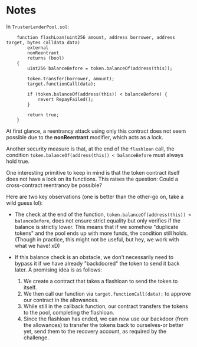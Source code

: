 # Notes

In `TrusterLenderPool.sol`:

```solidity
    function flashLoan(uint256 amount, address borrower, address target, bytes calldata data)
        external
        nonReentrant
        returns (bool)
    {
        uint256 balanceBefore = token.balanceOf(address(this));

        token.transfer(borrower, amount);
        target.functionCall(data);

        if (token.balanceOf(address(this)) < balanceBefore) {
            revert RepayFailed();
        }

        return true;
    }
```

At first glance, a reentrancy attack using only this contract does not seem possible due to the **nonReentrant** modifier, which acts as a lock.  

Another security measure is that, at the end of the `flashloan` call, the condition `token.balanceOf(address(this)) < balanceBefore` must always hold true.  

One interesting primitive to keep in mind is that the token contract itself does not have a lock on its functions. This raises the question: Could a cross-contract reentrancy be possible?  

Here are two key observations (one is better than the other-go on, take a wild guess lol):  

- The check at the end of the function, `token.balanceOf(address(this)) < balanceBefore`, does not ensure strict equality but only verifies if the balance is strictly lower. This means that if we somehow "duplicate tokens" and the pool ends up with more funds, the condition still holds. (Though in practice, this might not be useful, but hey, we work with what we have! xD)  

- If this balance check is an obstacle, we don’t necessarily need to bypass it if we have already "backdoored" the token to send it back later. A promising idea is as follows:  
  1. We create a contract that takes a flashloan to send the token to itself.  
  2. We then call our function via `target.functionCall(data);` to approve our contract in the allowances.  
  3. While still in the callback function, our contract transfers the tokens to the pool, completing the flashloan.  
  4. Since the flashloan has ended, we can now use our backdoor (from the allowances) to transfer the tokens back to ourselves-or better yet, send them to the recovery account, as required by the challenge.  